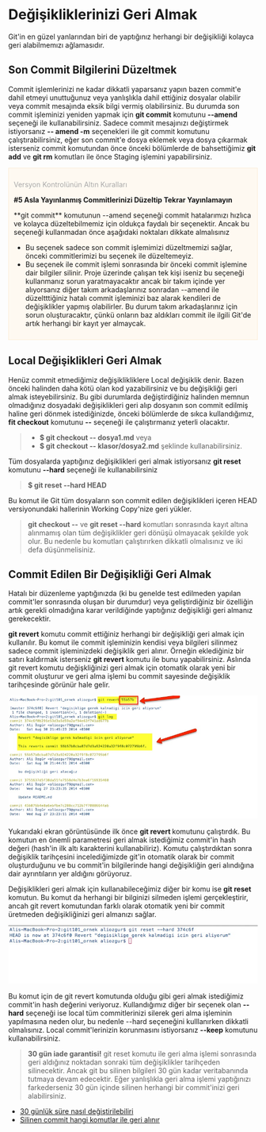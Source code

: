 # Değişikliklerinizi Geri Almak

Git'in en güzel yanlarından biri de yaptığınız herhangi bir değişikliği kolayca geri alabilmemızı ağlamasıdır.

## Son Commit Bilgilerini Düzeltmek

Commit işlemlerinizi ne kadar dikkatli yaparsanız yapın bazen commit'e dahil etmeyi unuttuğunuz veya yanlışlıkla dahil ettiğiniz dosyalar olabilir veya commit mesajında eksik bilgi vermiş olabilirsiniz. Bu durumda son commit işleminizi yeniden yapmak için **git commit** komutunu **--amend** seçeneği ile kullanabilirsiniz. Sadece commit mesajınızı değiştirmek istiyorsanız **-- amend -m** seçenekleri ile git commit komutunu çalıştırabilirsiniz, eğer son commit'e dosya eklemek veya dosya çıkarmak isterseniz commit komutundan önce önceki bölümlerde de bahsettiğimiz **git add** ve **git rm** komutları ile önce Staging işlemini yapabilirsiniz.

<div style="padding:10px;border:1px solid #fcedd7;background-color:#fef9f1">
<p style="color:darkgray">Versyon Kontrolünün Altın Kuralları</p>
<p style="font-weight:bold">#5 Asla Yayınlanmış Commitlerinizi Düzeltip Tekrar Yayınlamayın </p>
<p>
**git commit** komutunun --amend seçeneği commit hatalarımızı hızlıca ve kolayca düzeltebilmemiz için oldukça faydalı bir seçenektir. Ancak bu seçeneği kullanmadan önce aşağıdaki noktaları dikkate almalısınız
<ul>
<li>
Bu seçenek sadece son commit işlemimizi düzeltmemizi sağlar, önceki commitlerimizi bu seçenek ile düzeltemeyiz.
</li>
<li>
Bu seçenek ile commit işlemi sonrasında bir önceki commit işlemine dair bilgiler silinir. Proje üzerinde çalışan tek kişi iseniz bu seçeneği kullanmanız sorun yaratmayacaktır ancak bir takım içinde yer alıyorsanız diğer takım arkadaşlarınız sonradan --amend ile düzeltttiğiniz hatalı commit işleminizi baz alarak kendileri de değişiklikler yapmış olabilirler. Bu durum takım arkadaşlarınız için sorun oluşturacaktır, çünkü onların baz aldıkları commit ile ilgili Git'de artık herhangi bir kayıt yer almaycak.
</li>
</ul>

</p>
</div>

## Local Değişiklikleri Geri Almak

Henüz commit etmediğimiz değişiklikliklere Local değişiklik denir. Bazen önceki halinden daha kötü olan kod yazabilirsiniz ve bu değişikliği geri almak isteyebilirsiniz. Bu gibi durumlarda değiştirdiğiniz halinden memnun olmadığınız dosyadaki değişiklikleri geri alıp dosyanın son commit edilmiş haline geri dönmek istediğinizde, önceki bölümlerde de sıkca kullandığımız, **fit checkout** komutunu **--** seçeneği ile çalıştırmanız yeterli olacaktır.

>* **$ git checkout -- dosya1.md** veya
>* **$ git checkout -- klasor/dosya2.md**
> şeklinde kullanabilirsiniz.

Tüm dosyalarda yaptığınız değişiklikleri geri almak istiyorsanız **git reset** komutunu **--hard** seçeneği ile kullanabilirsiniz

> **$ git reset --hard HEAD**

Bu komut ile Git tüm dosyaların son commit edilen değişiklikleri içeren HEAD versiyonundaki hallerinin Working Copy'nize geri yükler.

> **git checkout --** ve **git reset --hard** komutları sonrasında kayıt altına alınmamış olan tüm değişiklikler geri dönüşü olmayacak şekilde yok olur. Bu nedenle bu komutları çalıştırırken dikkatli olmalısınız ve iki defa düşünmelisiniz.

## Commit Edilen Bir Değişikliği Geri Almak

Hatalı bir düzenleme yaptığınızda (ki bu genelde test edilmeden yapılan commit'ler sonrasında oluşan bir durumdur) veya geliştirdiğiniz bir özelliğin artık gerekli olmadığına karar verildiğinde yaptığınız değişikliği geri almanız gerekecektir.

**git revert** komutu commit ettiğiniz herhangi bir değişikliği geri almak için kullanılır. Bu komut ile commit işleminizin kendisi veya bilgileri silinmez sadece commit işleminizdeki değişiklik geri alınır. Örneğin eklediğiniz bir satırı kaldırmak isterseniz **git revert** komutu ile bunu yapabilirsiniz. Aslında git revert komutu değişkliğinizi geri almak için otomatik olarak yeni bir commit oluşturur ve geri alma işlemi bu commit sayesinde değişiklik tarihçesinde görünür hale gelir.

![git revert](01_git_revert.jpg "git revert")

Yukarıdaki ekran görüntüsünde ilk önce **git revert <hash>** komutunu çalıştırdık. Bu komutun en önemli parametresi geri almak istediğimiz commit'in hash değeri (hash'in ilk altı karakterini kullanabiliriz). Komutu çalıştırdıktan sonra değişiklik tarihçesini incelediğimizde git'in otomatik olarak bir commit oluşturduğunu ve bu commit'in bilgilerinde hangi değişikliğin geri alındığına dair ayrıntıların yer aldığını görüyoruz.

Değişiklikleri geri almak için kullanabileceğimiz diğer bir komu ise **git reset** komutun. Bu komut da herhangi bir bilginizi silmeden işlemi gerçekleştirir, ancah git revert komutundan farklı olarak otomatik yeni bir commit üretmeden değişikliğinizi geri almanızı sağlar.

![git reset](02_git_reset.jpg "git reset")

Bu komut için de git revert komutunda olduğu gibi geri almak istediğimiz commit'in hash değerini veriyoruz. Kullandığımız diğer bir seçenek olan **--hard** seçeneği ise local tüm commitlerinizi silerek geri alma işleminin yapılmasına neden olur, bu nedenle --hard seçeneğini kulllanırken dikkatli olmalısınız. Local commit'lerinizin korunmasını istiyorsanız **--keep** komutunu kullanabilirsiniz.

> **30 gün iade garantisi!** git reset komutu ile geri alma işlemi sonrasında geri aldığınız noktadan sonraki tüm değişiklikler tarihçeden silinecektir. Ancak git bu silinen bilgileri 30 gün kadar veritabanında tutmaya devam edecektir. Eğer yanlışlıkla geri alma işlemi yaptığınızı farkederseniz 30 gün içinde silinen herhangi bir commit'inizi geri alabilirsiniz.
* [30 günlük süre nasıl değiştirilebiliri](http://www-cs-students.stanford.edu/~blynn/gitmagic/ch07.html)
* [Silinen commit hangi komutlar ile geri alınır](http://gitready.com/advanced/2009/01/17/restoring-lost-commits.html)


